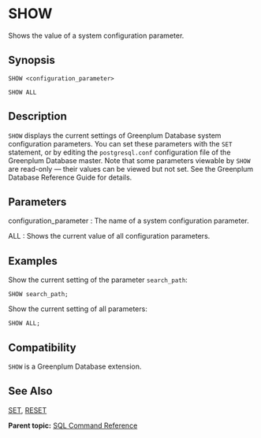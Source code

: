 # SHOW 

Shows the value of a system configuration parameter.

## Synopsis 

``` {#sql_command_synopsis}
SHOW <configuration_parameter>

SHOW ALL
```

## Description 

`SHOW` displays the current settings of Greenplum Database system configuration parameters. You can set these parameters with the `SET` statement, or by editing the `postgresql.conf` configuration file of the Greenplum Database master. Note that some parameters viewable by `SHOW` are read-only — their values can be viewed but not set. See the Greenplum Database Reference Guide for details.

## Parameters 

configuration\_parameter
:   The name of a system configuration parameter.

ALL
:   Shows the current value of all configuration parameters.

## Examples 

Show the current setting of the parameter `search_path`:

```
SHOW search_path;
```

Show the current setting of all parameters:

```
SHOW ALL;
```

## Compatibility 

`SHOW` is a Greenplum Database extension.

## See Also 

[SET](SET.html), [RESET](RESET.html)

**Parent topic:** [SQL Command Reference](../sql_commands/sql_ref.html)

